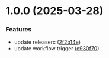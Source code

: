 # 1.0.0 (2025-03-28)


### Features

* update releaserc ([2f2b14e](https://github.com/vre-charite-dev/service_dataops_utility/commit/2f2b14ee594e50af100c3c2c643b41e2b0b2f367))
* update workflow trigger ([e930f70](https://github.com/vre-charite-dev/service_dataops_utility/commit/e930f703917d709d18b3bbde1b29804c8b9847e1))
